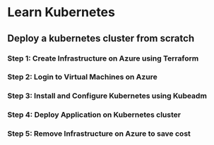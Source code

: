 # Learn Kubernetes

## Deploy a kubernetes cluster from scratch

### Step 1: Create Infrastructure on Azure using Terraform

### Step 2: Login to Virtual Machines on Azure

### Step 3: Install and Configure Kubernetes using Kubeadm

### Step 4: Deploy Application on Kubernetes cluster

### Step 5: Remove Infrastructure on Azure to save cost
